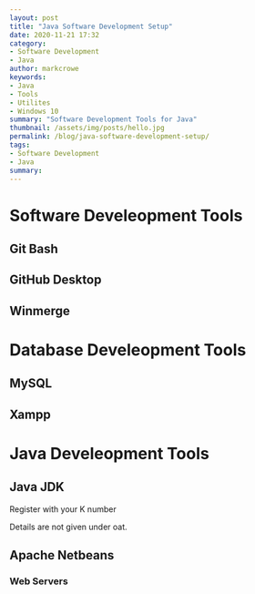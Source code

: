 ```yaml
---
layout: post
title: "Java Software Development Setup"
date: 2020-11-21 17:32
category:
- Software Development
- Java
author: markcrowe
keywords:
- Java
- Tools
- Utilites
- Windows 10
summary: "Software Development Tools for Java"
thumbnail: /assets/img/posts/hello.jpg
permalink: /blog/java-software-development-setup/
tags:
- Software Development
- Java
summary: 
---
```


# Software Develeopment Tools

## Git Bash
## GitHub Desktop
## Winmerge

# Database Develeopment Tools

## MySQL
## Xampp

# Java Develeopment Tools

## Java JDK

Register with your K number

Details are not given under oat.

## Apache Netbeans

### Web Servers


